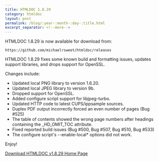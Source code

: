 ```yaml
---
title: HTMLDOC 1.8.29
category: htmldoc
layout: post
permalink: /blog/:year-:month-:day-:title.html
excerpt_separator: <!--more-->
---
```


HTMLDOC 1.8.29 is now available for download from:

    https://github.com/michaelrsweet/htmldoc/releases

HTMLDOC 1.8.29 fixes some known build and formatting issues, updates support libraries, and drops support for OpenSSL.

<!--more-->
Changes include:

- Updated local PNG library to version 1.6.20.
- Updated local JPEG library to version 9b.
- Dropped support for OpenSSL.
- Added configure script support for libjpeg-turbo.
- Updated HTTP code to latest CUPS/ippsample sources.
- Duplex PDF output incorrectly forced an even number of pages (Bug #525)
- The table of contents showed the wrong page numbers after headings containing the _HD_OMIT_TOC attribute.
- Fixed reported build issues (Bug #500, Bug #507, Bug #510, Bug #533)
- The configure script's --enable-local* options did not work.

Enjoy!

<a class="btn btn-primary" href="https://github.com/michaelrsweet/htmldoc/releases/tag/v1.8.29">Download HTMLDOC v1.8.29 <span class="glyphicon glyphicon-download-alt" aria-hidden="true"></span></a>
<a class="btn btn-default" href="/htmldoc/index.html">Home Page <span class="glyphicon glyphicon-home" aria-hidden="true"></span></a>
